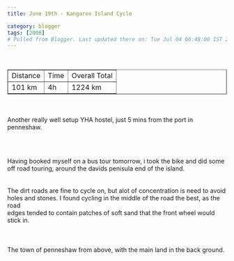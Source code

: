 ```yaml
---
title: June 19th - Kangaroo Island Cycle

category: blogger
tags: [2006]
# Pulled from Blogger. Last updated there on: Tue Jul 04 06:48:00 IST 2006
---
```

<TABLE BORDER="1"><TR><TD>Distance</TD><TD>Time</TD><TD>Overall Total</TD></TR><br /><TR><TD>101 km</TD><TD>4h</TD><TD>1224 km</TD></TR></TABLE><br /><br />Another really well setup YHA hostel, just 5 mins from the port in penneshaw.<br /><br /><a onblur="try {parent.deselectBloggerImageGracefully();} catch(e) {}" href="http://photos1.blogger.com/blogger/916/2956/1600/IMG_0918.jpg"><img style="display:block; margin:0px auto 10px; text-align:center;cursor:pointer; cursor:hand;" src="http://photos1.blogger.com/blogger/916/2956/320/IMG_0918.jpg" border="0" alt="" /></a><br /><br />Having booked myself on a bus tour tomorrow, i took the bike and did some<br />off road touring, around the davids penisula end of the island.<br /><br /><br />The dirt roads are fine to cycle on, but alot of concentration is need to avoid<br />holes and stones. I found cycling in the middle of the road the best, as the road<br />edges tended to contain patches of soft sand that the front wheel would stick in.<br /><br /><!--<br />American beach.<br /><br /><IMG SRC="../../../photos/Kangaroo Island/IMG_0921.JPG" WIDTH="600" HEIGHT="400" BORDER="0" ALT=""><br /><br /><IMG SRC="../../../photos/Kangaroo Island/IMG_0920.JPG" WIDTH="600" HEIGHT="400" BORDER="0" ALT=""><br /><br /><IMG SRC="../../../photos/Kangaroo Island/IMG_0955.JPG" WIDTH="600" HEIGHT="400" BORDER="0" ALT=""><br />--><br /><br />The town of penneshaw from above, with the main land in the back ground.<br /><br /><a onblur="try {parent.deselectBloggerImageGracefully();} catch(e) {}" href="http://photos1.blogger.com/blogger/916/2956/1600/IMG_0966.jpg"><img style="display:block; margin:0px auto 10px; text-align:center;cursor:pointer; cursor:hand;" src="http://photos1.blogger.com/blogger/916/2956/320/IMG_0966.jpg" border="0" alt="" /></a>
